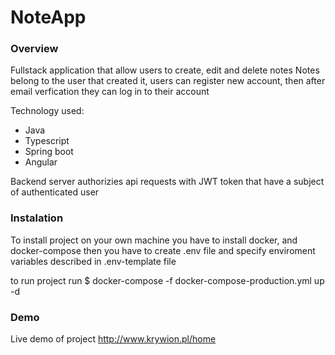 # NoteApp


### Overview
Fullstack application that allow users to create, edit and delete notes
Notes belong to the user that created it, users can register new account, then after email verfication they can log in to their account

Technology used:
  * Java
  * Typescript
  * Spring boot
  * Angular

Backend server authorizies api requests with JWT token that have a subject of authenticated user

### Instalation

To install project on your own machine you have to install docker, and docker-compose
then you have to create .env file and specify enviroment variables described in .env-template file

to run project run
$ docker-compose -f docker-compose-production.yml up -d

### Demo

Live demo of project
http://www.krywion.pl/home

